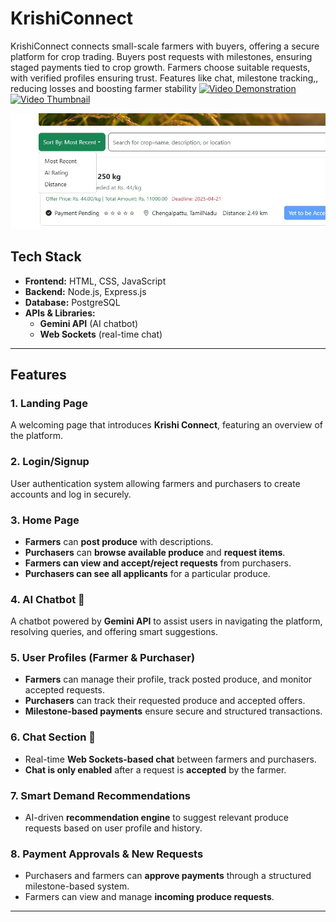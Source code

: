 # KrishiConnect
KrishiConnect connects small-scale farmers with buyers, offering a secure platform for crop trading. Buyers post requests with milestones, ensuring staged payments tied to crop growth. Farmers choose suitable requests, with verified profiles ensuring trust. Features like chat, milestone tracking,, reducing losses and boosting farmer stability
[![Video Demonstration](thumbnail_image_url)](https://youtu.be/kaH86pkyNGY)
[![Video Thumbnail](https://img.youtube.com/vi/VIDEO_ID/0.jpg)](https://www.youtube.com/watch?v=kaH86pkyNGY)

![Alt text](https://github.com/Apurva-Shovit/KrishiConnect/blob/main/WhatsApp%20Image%202025-03-11%20at%2018.53.31_7a113b86.jpg)


##  Tech Stack

- **Frontend:** HTML, CSS, JavaScript  
- **Backend:** Node.js, Express.js  
- **Database:** PostgreSQL  
- **APIs & Libraries:**  
  - **Gemini API** (AI chatbot)  
  - **Web Sockets** (real-time chat)  

---

##  Features

###  1. Landing Page  
A welcoming page that introduces **Krishi Connect**, featuring an overview of the platform.

###  2. Login/Signup  
User authentication system allowing farmers and purchasers to create accounts and log in securely.

###  3. Home Page  
- **Farmers** can **post produce** with descriptions.  
- **Purchasers** can **browse available produce** and **request items**.  
- **Farmers can view and accept/reject requests** from purchasers.  
- **Purchasers can see all applicants** for a particular produce.  

###  4. AI Chatbot 🤖  
A chatbot powered by **Gemini API** to assist users in navigating the platform, resolving queries, and offering smart suggestions.

###  5. User Profiles (Farmer & Purchaser)  
- **Farmers** can manage their profile, track posted produce, and monitor accepted requests.  
- **Purchasers** can track their requested produce and accepted offers.  
- **Milestone-based payments** ensure secure and structured transactions.

###  6. Chat Section 💬  
- Real-time **Web Sockets-based chat** between farmers and purchasers.  
- **Chat is only enabled** after a request is **accepted** by the farmer.  

###  7. Smart Demand Recommendations  
- AI-driven **recommendation engine** to suggest relevant produce requests based on user profile and history.

###  8. Payment Approvals & New Requests  
- Purchasers and farmers can **approve payments** through a structured milestone-based system.  
- Farmers can view and manage **incoming produce requests**.

---
